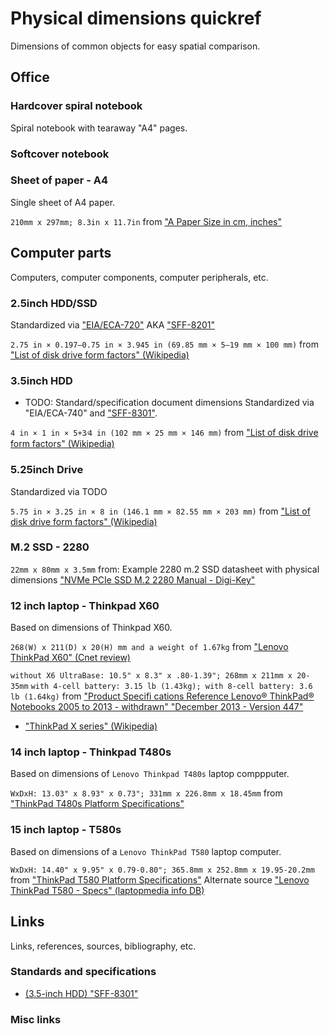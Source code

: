 # Physical dimensions quickref
Dimensions of common objects for easy spatial comparison.




## Office
### Hardcover spiral notebook
Spiral notebook with tearaway "A4" pages.


### Softcover notebook 

### Sheet of paper - A4 
Single sheet of A4 paper.

`210mm x 297mm; 8.3in x 11.7in` from ["A Paper Size in cm, inches"](https://paper-size.com/c/a-paper-sizes.html)



## Computer parts
Computers, computer components, computer peripherals, etc.


### 2.5inch HDD/SSD
Standardized via ["EIA/ECA-720"]() AKA ["SFF-8201"](https://members.snia.org/document/dl/25851)

`2.75 in × 0.197–0.75 in × 3.945 in (69.85 mm × 5–19 mm × 100 mm)` from ["List of disk drive form factors" (Wikipedia)](https://en.wikipedia.org/wiki/List_of_disk_drive_form_factors)


### 3.5inch HDD
* TODO: Standard/specification document dimensions
Standardized via "EIA/ECA-740" and ["SFF-8301"]().

`4 in × 1 in × 5+3⁄4 in (102 mm × 25 mm × 146 mm)` from ["List of disk drive form factors" (Wikipedia)](https://en.wikipedia.org/wiki/List_of_disk_drive_form_factors)


### 5.25inch Drive
Standardized via TODO

`5.75 in × 3.25 in × 8 in (146.1 mm × 82.55 mm × 203 mm)` from ["List of disk drive form factors" (Wikipedia)](https://en.wikipedia.org/wiki/List_of_disk_drive_form_factors)


### M.2 SSD - 2280
`22mm x 80mm x 3.5mm` from: Example 2280 m.2 SSD datasheet with physical dimensions ["NVMe PCIe SSD M.2 2280 Manual - Digi-Key"](https://media.digikey.com/pdf/Data%20Sheets/Viking%20PDFs/PSFNP5xxxx5xxx_C.pdf)


### 12 inch laptop - Thinkpad X60
Based on dimensions of Thinkpad X60.

`268(W) x 211(D) x 20(H) mm and a weight of 1.67kg` from  ["Lenovo ThinkPad X60" (Cnet review)](https://www.cnet.com/reviews/lenovo-thinkpad-x60-preview/)

`without X6 UltraBase: 10.5" x 8.3" x .80-1.39"; 268mm x 211mm x 20-35mm` `with 4-cell battery: 3.15 lb (1.43kg); with 8-cell battery: 3.6 lb (1.64kg)` from ["Product Specifi cations Reference Lenovo® ThinkPad® Notebooks 2005 to 2013 - withdrawn" "December 2013 - Version 447"](https://web.archive.org/web/20180117225725/http://psref.lenovo.com/syspool/Sys/PDF/withdrawnbook/ltwbook_2013.pdf)

* ["ThinkPad X series" (Wikipedia)](https://en.wikipedia.org/wiki/ThinkPad_X_series)


### 14 inch laptop - Thinkpad T480s
Based on dimensions of `Lenovo Thinkpad T480s` laptop comppputer.

`WxDxH: 13.03" x 8.93" x 0.73"; 331mm x 226.8mm x 18.45mm` from ["ThinkPad T480s Platform Specifications"](https://psref.lenovo.com/syspool/Sys/PDF/ThinkPad/ThinkPad_T480s/ThinkPad_T480s_Spec.PDF)


### 15 inch laptop - T580s
Based on dimensions of a `Lenovo ThinkPad T580` laptop computer.

`WxDxH: 14.40" x 9.95" x 0.79-0.80"; 365.8mm x 252.8mm x 19.95-20.2mm` from ["ThinkPad T580 Platform Specifications"](https://psref.lenovo.com/syspool/Sys/PDF/ThinkPad/ThinkPad_T580/ThinkPad_T580_Spec.PDF) Alternate source ["Lenovo ThinkPad T580 - Specs" (laptopmedia info DB)](https://laptopmedia.com/series/lenovo-thinkpad-t580/)


## Links
Links, references, sources, bibliography, etc.


### Standards and specifications
* [(3.5-inch HDD) "SFF-8301"](https://members.snia.org/document/dl/25862)


### Misc links
